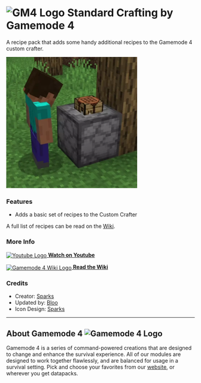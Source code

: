 # <img src="https://raw.githubusercontent.com/Gamemode4Dev/GM4_Datapacks/master/base/images/gm4_logo.png" alt="GM4 Logo" width="32" /> Standard Crafting by Gamemode 4<!--$pmc:delete-->

A recipe pack that adds some handy additional recipes to the Gamemode 4 custom crafter.<!--$pmc:headerSize-->

<img src="https://raw.githubusercontent.com/Gamemode4Dev/GM4_Datapacks/master/gm4_standard_crafting/images/standard_crafting.webp" alt="Player crafting basic recipes in a Custom Crafter" height="350"/>  <!--$pmc:delete-->

### Features
- Adds a basic set of recipes to the Custom Crafter

A full list of recipes can be read on the [Wiki](https://wiki.gm4.co/Standard_Crafting).

### More Info
[<img src="https://raw.githubusercontent.com/Gamemode4Dev/GM4_Datapacks/master/base/images/youtube_logo.png" alt="Youtube Logo" width="40" align="center"/> **Watch on Youtube**](https://www.youtube.com/watch?v=_GekIoefncg)

[<img src="https://raw.githubusercontent.com/Gamemode4Dev/GM4_Datapacks/master/base/images/gm4_wiki_logo.png" alt="Gamemode 4 Wiki Logo" width="40" align="center"/> **Read the Wiki**](https://wiki.gm4.co/wiki/Standard_Crafting)

### Credits
- Creator: [Sparks](https://bsky.app/profile/selcouthsparks.bsky.social)
- Updated by: [Bloo](https://bsky.app/profile/bloo.boo)
- Icon Design: [Sparks](https://bsky.app/profile/selcouthsparks.bsky.social)

---
## About Gamemode 4 <img src="https://raw.githubusercontent.com/Gamemode4Dev/GM4_Datapacks/master/base/images/gm4_logo.png" alt="Gamemode 4 Logo" width="20"/>
Gamemode 4 is a series of command-powered creations that are designed to change and enhance the survival experience. All of our modules are designed to work together flawlessly, and are balanced for usage in a survival setting. Pick and choose your favorites from our [website](https://gm4.co), or wherever you get datapacks.